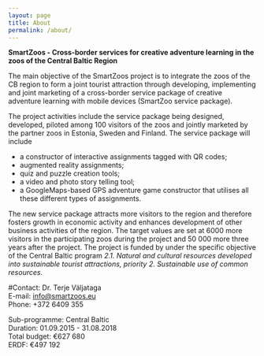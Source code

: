 ```yaml
---
layout: page
title: About
permalink: /about/
---
```


**SmartZoos - Cross-border services for creative adventure learning in the zoos of the Central Baltic Region**

The main objective of the SmartZoos project is to integrate the zoos of the CB region to form a joint tourist attraction through developing, implementing and joint marketing of a cross-border service package of creative adventure learning with mobile devices (SmartZoo service package).

The project activities include the service package being designed, developed, piloted among 100 visitors of the zoos and jointly marketed by the partner zoos in Estonia, Sweden and Finland. The service package will include

  * a constructor of interactive assignments tagged with QR codes;
  * augmented reality assignments;
  * quiz and puzzle creation tools;
  * a video and photo story telling tool;
  * a GoogleMaps-based GPS adventure game constructor that utilises all these different types of assignments.

The new service package attracts more visitors to the region and therefore fosters growth in economic activity and enhances development of other business activities of the region. The target values are set at 6000 more visitors in the participating zoos during the project and 50 000 more three years after the project.
The project is funded by under the specific objective of the Central Baltic program *2.1. Natural and cultural resources developed into sustainable tourist attractions, priority 2. Sustainable use of common resources.*

#Contact:
Dr. Terje Väljataga<br>
E-mail: info@smartzoos.eu<br>
Phone: +372 6409 355

Sub-programme: Central Baltic<br>
Duration: 01.09.2015 - 31.08.2018<br>
Total budget: €627 680<br>
ERDF: €497 192
